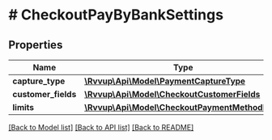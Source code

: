 # # CheckoutPayByBankSettings

## Properties

Name | Type | Description | Notes
------------ | ------------- | ------------- | -------------
**capture_type** | [**\Rvvup\Api\Model\PaymentCaptureType**](PaymentCaptureType.md) |  | [optional]
**customer_fields** | [**\Rvvup\Api\Model\CheckoutCustomerFields**](CheckoutCustomerFields.md) |  | [optional]
**limits** | [**\Rvvup\Api\Model\CheckoutPaymentMethodLimit**](CheckoutPaymentMethodLimit.md) |  | [optional]

[[Back to Model list]](../../README.md#models) [[Back to API list]](../../README.md#endpoints) [[Back to README]](../../README.md)
